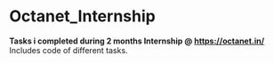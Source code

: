 # Octanet_Internship
<b>Tasks i completed during 2 months Internship @ https://octanet.in/</b>
<br>
Includes code of different tasks.
